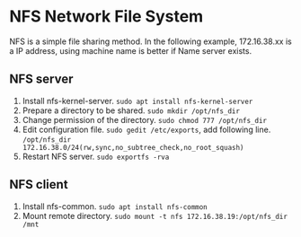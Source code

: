 # NFS Network File System
NFS is a simple file sharing method. In the following example, 172.16.38.xx is a IP address, using machine name is better if Name server exists.

## NFS server
1. Install nfs-kernel-server. `sudo apt install nfs-kernel-server`
1. Prepare a directory to be shared. `sudo mkdir /opt/nfs_dir`
1. Change permission of the directory. `sudo chmod 777 /opt/nfs_dir`
1. Edit configuration file. `sudo gedit /etc/exports`, add following line.  
`/opt/nfs_dir 172.16.38.0/24(rw,sync,no_subtree_check,no_root_squash)`
1. Restart NFS server. `sudo exportfs -rva`

## NFS client
1. Install nfs-common. `sudo apt install nfs-common`
1. Mount remote directory. `sudo mount -t nfs 172.16.38.19:/opt/nfs_dir /mnt`
